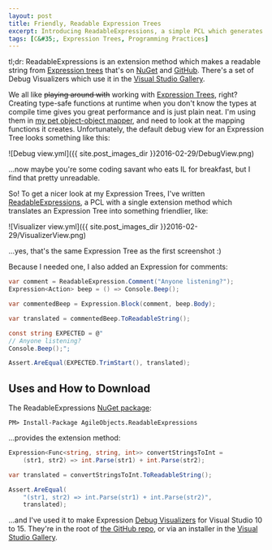 ```yaml
---
layout: post
title: Friendly, Readable Expression Trees
excerpt: Introducing ReadableExpressions, a simple PCL which generates a friendly, readable view of an Expression Tree.
tags: [C&#35;, Expression Trees, Programming Practices]
---
```


tl;dr: ReadableExpressions is an extension method which makes a readable string from [Expression 
trees](https://msdn.microsoft.com/en-us/library/bb397951.aspx) that's on 
[NuGet](https://www.nuget.org/packages/AgileObjects.ReadableExpressions) and 
[GitHub](https://github.com/agileobjects/ReadableExpressions). There's a set of Debug Visualizers 
which use it in the [Visual Studio Gallery](https://marketplace.visualstudio.com/items?itemName=vs-publisher-1232914.ReadableExpressionsVisualizers).

We all like ~~playing around with~~ working with 
[Expression Trees](https://msdn.microsoft.com/en-us/library/bb397951.aspx), right? Creating 
type-safe functions at runtime when you don't know the types at compile time gives you great 
performance and is just plain neat. I'm using them in 
[my pet object-object mapper](https://github.com/agileobjects/AgileMapper), and need to look at the
mapping functions it creates. Unfortunately, the default debug view for an Expression Tree looks 
something like this:

![Debug view.yml]({{ site.post_images_dir }}2016-02-29/DebugView.png)

...now maybe you're some coding savant who eats IL for breakfast, but I find that pretty unreadable.

So! To get a nicer look at my Expression Trees, I've written 
[ReadableExpressions](https://github.com/agileobjects/ReadableExpressions), a PCL with a single 
extension method which translates an Expression Tree into something friendlier, like:

![Visualizer view.yml]({{ site.post_images_dir }}2016-02-29/VisualizerView.png)

...yes, that's the same Expression Tree as the first screenshot :)

Because I needed one, I also added an Expression for comments:

```csharp
var comment = ReadableExpression.Comment("Anyone listening?");
Expression<Action> beep = () => Console.Beep();

var commentedBeep = Expression.Block(comment, beep.Body);

var translated = commentedBeep.ToReadableString();

const string EXPECTED = @"
// Anyone listening?
Console.Beep();";

Assert.AreEqual(EXPECTED.TrimStart(), translated);
```

## Uses and How to Download

The ReadableExpressions [NuGet package](https://www.nuget.org/packages/AgileObjects.ReadableExpressions):

```console
PM> Install-Package AgileObjects.ReadableExpressions
```

...provides the extension method:

```csharp
Expression<Func<string, string, int>> convertStringsToInt = 
    (str1, str2) => int.Parse(str1) + int.Parse(str2);

var translated = convertStringsToInt.ToReadableString();

Assert.AreEqual(
    "(str1, str2) => int.Parse(str1) + int.Parse(str2)", 
    translated);
```

...and I've used it to make Expression [Debug Visualizers](https://msdn.microsoft.com/en-us/library/zayyhzts.aspx)
for Visual Studio 10 to 15. They're in the root of 
[the GitHub repo](https://github.com/agileobjects/ReadableExpressions), or via an installer in the 
[Visual Studio Gallery](https://marketplace.visualstudio.com/items?itemName=vs-publisher-1232914.ReadableExpressionsVisualizers).
